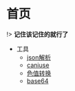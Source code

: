 # 首页

!> **记住该记住的就行了**
<!-- !>  **该文档仅作为个人备忘记录** 。 -->
<!-- ?> 最后一次更新于：2018-01-04 更新内容: [在轻量应用服务器中部署nodeJS项目](view/backend/nodejs.md) -->

* 工具
    - [json解析](https://www.json.cn/)
    - [caniuse](https://caniuse.com/)
    - [色值转换](https://www.sioe.cn/yingyong/yanse-rgb-16/)
    - [base64](http://imgbase64.duoshitong.com/)